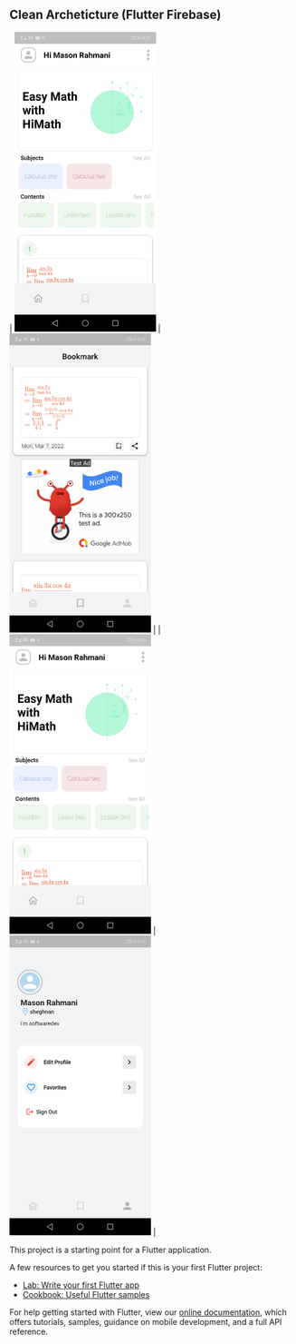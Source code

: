 

## Clean Archeticture (Flutter Firebase)


| <img src="https://github.com/masonrahmani/himath/blob/main/Screenshot_20220312_093108_com.deepbrainy.himath.jpg" width="250"> | <img src="https://github.com/masonrahmani/himath/blob/main/Screenshot_20220312_093224_com.deepbrainy.himath.jpg" width="250"> |
| <img src="https://github.com/masonrahmani/himath/blob/main/Screenshot_20220312_093108_com.deepbrainy.himath.jpg" width="250"> | <img src="https://github.com/masonrahmani/himath/blob/main/Screenshot_20220312_093228_com.deepbrainy.himath.jpg" width="250"> |

This project is a starting point for a Flutter application.

A few resources to get you started if this is your first Flutter project:

- [Lab: Write your first Flutter app](https://flutter.dev/docs/get-started/codelab)
- [Cookbook: Useful Flutter samples](https://flutter.dev/docs/cookbook)

For help getting started with Flutter, view our
[online documentation](https://flutter.dev/docs), which offers tutorials,
samples, guidance on mobile development, and a full API reference.
